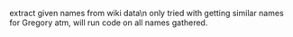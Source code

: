 extract given names from wiki data\n
only tried with getting similar names for Gregory atm, will run code on all names gathered. 
